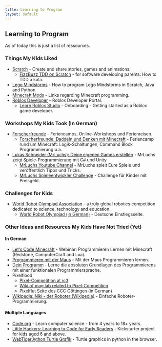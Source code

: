 ```yaml
---
title: Learning to Program
layout: default
---
```


## Learning to Program

As of today this is just a list of ressources.

### Things My Kids Liked

- [Scratch](https://scratch.mit.edu) - Create and share stories, games and animations.
  - [FizzBuzz TDD on Scratch](https://scratch.mit.edu/projects/725700870/editor/) - for software developing parents: How to TDD a kata.
- [Lego Mindstorms](/pages/tech-for-kids/lego.html) - How to program Lego Mindstorms in Scratch, Java and Python.
- [Minecraft Mods](/pages/computers-and-technology/minecraft.html) - Links regarding Minecraft programming.
- [Roblox Developer](https://developer.roblox.com/en-us/) - Roblox Developer Portal.
  - [Learn Roblox Studio](https://developer.roblox.com/en-us/onboarding) - Onboarding - Getting started as a Roblox game developer.

### Workshops My Kids Took (In German)

- [Forscherfreunde](https://forscherfreunde.de/unser-angebot/fuer-eltern/) - Feriencamps, Online-Workshops und Ferienreisen.
  - [Forscherfreunde: Daddeln und Denken mit Minecraft](https://forscherfreunde.de/daddeln-und-denken-mit-minecraft/) - Feriencamp rund um Minecraft: Logik-Schaltungen, Command Block Programmierung u.a.
- [Lukas Schneider (MrLuchs): Deine eigenen Games erstellen](https://www.mrluchs.de/) - MrLuchs zeigt Spiele-Programmierung mit C# und Unity.
  - [MrLuchs Youtube Channel](https://www.youtube.com/c/MrLuchs) - MrLuchs spielt Eure Spiele und veröffentlich Tipps und Tricks.
  - [MrLuchs Spieleentwickler Challenge](https://www.youtube.com/watch?v=QQq6M6DfGTM) - Challenge für Kinder mit Preisgeld.

### Challenges for Kids

- [World Robot Olympiad Association](https://wro-association.org/) - a truly global robotics competition dedicated to science, technology and education.
  - [World Robot Olympiad (in German)](https://www.worldrobotolympiad.de/) - Deutsche Einstiegsseite.

### Other Ideas and Resources My Kids Have Not Tried (Yet)

#### In German

- [Let's Code Minecraft](https://games.jff.de/lets-code-minecraft/) - Webinar: Programmieren Lernen mit Minecraft (Redstone, ComputerCraft and Lua).
- [Programmieren mit der Maus](https://programmieren.wdrmaus.de/welcome) - Mit der Maus Programmieren lernen.
- [Dein Programm](https://www.deinprogramm.de/) - Lerne die absoluten Grundlagen des Programmierens mit einer funktionalen Programmiersprache.
- Pixelflood
  - [Pixel-Competition at rc3](https://www.pixel-competition.de)
  - [Wiki of mag.lab related to Pixel-Competition](https://wiki.maglab.space/wiki/PixelCompetition)
  - [Pixelflut Seite des CCC Göttingen (in German)](https://cccgoe.de/wiki/Pixelflut)
- [Wikipedia: Niki - der Roboter (Wikipedia)](https://de.wikipedia.org/wiki/Niki_%E2%80%93_der_Roboter) - Einfache Roboter-Programmierung.

#### Multiple Languages

- [Code.org](https://code.org/) - Learn computer science - from 4 years to 18+ years.
- [Little Hackers: Learning to Code for Early Readers](https://www.kickstarter.com/projects/littlehackers/little-hackers-learning-to-code-for-early-readers?lang=de) - Kickstarter project for kids aged 6 and above.
- [WebTigerJython Turtle Grafik](https://webtigerjython.ethz.ch/?prog=https://www.tjgroup.ch/progs/tu/TuEx3.py) - Turtle graphics in python in the browser.
